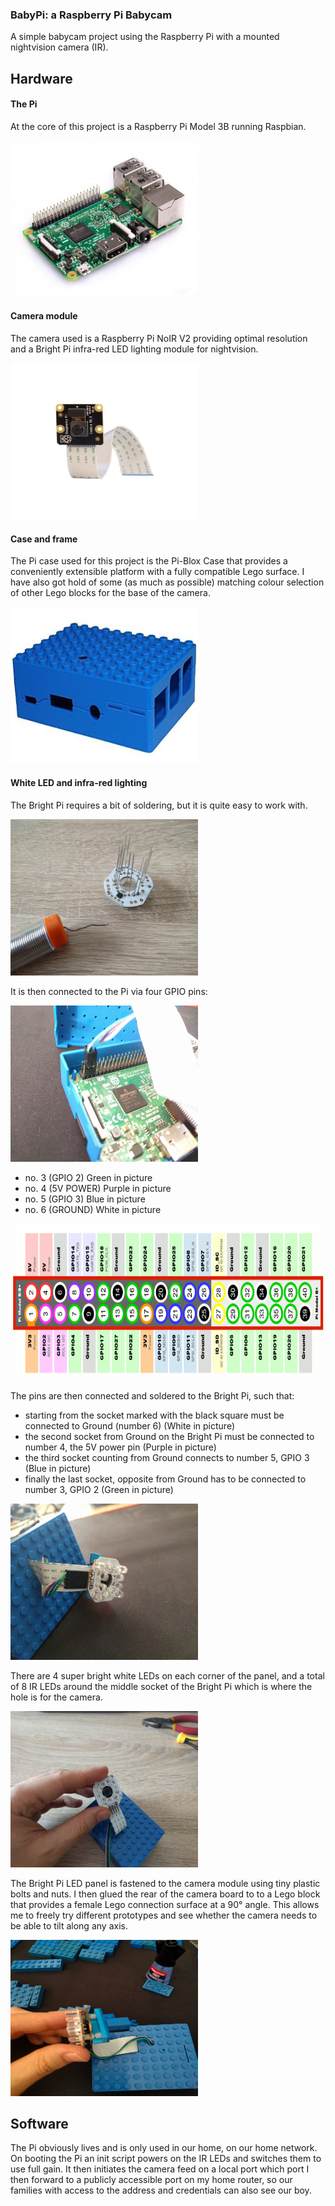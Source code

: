 ### BabyPi: a Raspberry Pi Babycam
A simple babycam project using the Raspberry Pi with a mounted nightvision camera (IR).

## Hardware

#### The Pi
At the core of this project is a Raspberry Pi Model 3B running Raspbian.

<img src="res/Raspberry-Pi-3b.jpg" width="300" height="250" />

#### Camera module
The camera used is a Raspberry Pi NoIR V2 providing optimal resolution and a Bright Pi infra-red LED lighting module for nightvision.

<img src="res/Pi-Camera-NoIR.jpg" width="300" height="250" />

#### Case and frame
The Pi case used for this project is the Pi-Blox Case that provides a conveniently extensible platform with a fully compatible Lego surface. I have also got hold of some (as much as possible) matching colour selection of other Lego blocks for the base of the camera.

<img src="res/lego_case.png" width="300" height="250" />

#### White LED and infra-red lighting
The Bright Pi requires a bit of soldering, but it is quite easy to work with.

<img src="res/soldering.jpg" width="300" height="250" />

It is then connected to the Pi via four GPIO pins:

<img src="res/gpio.jpg" width="300" height="250" />

* no. 3 (GPIO 2) Green in picture
* no. 4 (5V POWER) Purple in picture
* no. 5 (GPIO 3) Blue in picture
* no. 6 (GROUND) White in picture

<img src="res/diagram.png" width="650" height="250" />

The pins are then connected and soldered to the Bright Pi, such that:

* starting from the socket marked with the black square must be connected to Ground (number 6) (White in picture)
* the second socket from Ground on the Bright Pi must be connected to number 4, the 5V power pin (Purple in picture)
* the third socket counting from Ground connects to number 5, GPIO 3 (Blue in picture)
* finally the last socket, opposite from Ground has to be connected to number 3, GPIO 2 (Green in picture)

 <img src="res/connectors.jpg" width="300" height="250" />

There are 4 super bright white LEDs on each corner of the panel, and a total of 8 IR LEDs around the middle socket of the Bright Pi which is where the hole is for the camera.

<img src="res/leds_on_cam.jpg" width="300" height="250" />

The Bright Pi LED panel is fastened to the camera module using tiny plastic bolts and nuts. I then glued the rear of the camera board to to a Lego block that provides a female Lego connection surface at a 90° angle. This allows me to freely try different prototypes and see whether the camera needs to be able to tilt along any axis.

<img src="res/joint.jpg" width="300" height="250" />

## Software

The Pi obviously lives and is only used in our home, on our home network. On booting the Pi an init script powers on the IR LEDs and switches them to use full gain. It then initiates the camera feed on a local port which port I then forward to a publicly accessible port on my home router, so our families with access to the address and credentials can also see our boy.
